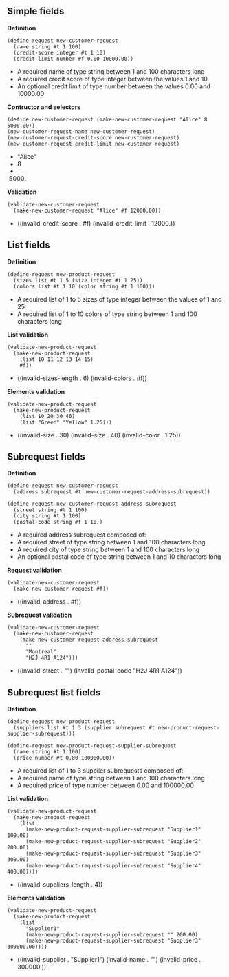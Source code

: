 
Simple fields
-------------

__Definition__

    (define-request new-customer-request
      (name string #t 1 100)
      (credit-score integer #t 1 10)
      (credit-limit number #f 0.00 10000.00))

- A required name of type string between 1 and 100 characters long
- A required credit score of type integer between the values 1 and 10
- An optional credit limit of type number between the values 0.00 and 10000.00

__Contructor and selectors__

    (define new-customer-request (make-new-customer-request "Alice" 8 5000.00))
    (new-customer-request-name new-customer-request)
    (new-customer-request-credit-score new-customer-request)
    (new-customer-request-credit-limit new-customer-request)

- "Alice"
- 8
- 5000.

__Validation__

    (validate-new-customer-request
      (make-new-customer-request "Alice" #f 12000.00))

- ((invalid-credit-score . #f) (invalid-credit-limit . 12000.))

List fields
-----------

__Definition__

    (define-request new-product-request
      (sizes list #t 1 5 (size integer #t 1 25))
      (colors list #t 1 10 (color string #t 1 100)))

- A required list of 1 to 5 sizes of type integer between the values of 1 and 25
- A required list of 1 to 10 colors of type string between 1 and 100 characters long

__List validation__

    (validate-new-product-request
      (make-new-product-request
        (list 10 11 12 13 14 15)
        #f))

- ((invalid-sizes-length . 6) (invalid-colors . #f))

__Elements validation__

    (validate-new-product-request
      (make-new-product-request
        (list 10 20 30 40)
        (list "Green" "Yellow" 1.25)))

- ((invalid-size . 30) (invalid-size . 40) (invalid-color . 1.25))

Subrequest fields
-----------------

__Definition__

    (define-request new-customer-request
      (address subrequest #t new-customer-request-address-subrequest))

    (define-request new-customer-request-address-subrequest
      (street string #t 1 100)
      (city string #t 1 100)
      (postal-code string #f 1 10))

- A required address subrequest composed of:
 - A required street of type string between 1 and 100 characters long
 - A required city of type string between 1 and 100 characters long
 - An optional postal code of type string between 1 and 10 characters long

__Request validation__

    (validate-new-customer-request
      (make-new-customer-request #f))

- ((invalid-address . #f))

__Subrequest validation__

    (validate-new-customer-request
      (make-new-customer-request
        (make-new-customer-request-address-subrequest
          ""
          "Montreal"
          "H2J 4R1 A124")))

- ((invalid-street . "") (invalid-postal-code "H2J 4R1 A124"))

Subrequest list fields
----------------------

__Definition__

    (define-request new-product-request
      (suppliers list #t 1 3 (supplier subrequest #t new-product-request-supplier-subrequest)))

    (define-request new-product-request-supplier-subrequest
      (name string #t 1 100)
      (price number #t 0.00 100000.00))

- A required list of 1 to 3 supplier subrequests composed of:
 - A required name of type string between 1 and 100 characters long
 - A required price of type number between 0.00 and 100000.00

__List validation__

    (validate-new-product-request
      (make-new-product-request
        (list
          (make-new-product-request-supplier-subrequest "Supplier1" 100.00)
          (make-new-product-request-supplier-subrequest "Supplier2" 200.00)
          (make-new-product-request-supplier-subrequest "Supplier3" 300.00)
          (make-new-product-request-supplier-subrequest "Supplier4" 400.00))))

- ((invalid-suppliers-length . 4))

__Elements validation__

    (validate-new-product-request
      (make-new-product-request
        (list
          "Supplier1"
          (make-new-product-request-supplier-subrequest "" 200.00)
          (make-new-product-request-supplier-subrequest "Supplier3" 300000.00))))

- ((invalid-supplier . "Supplier1") (invalid-name . "") (invalid-price . 300000.))
